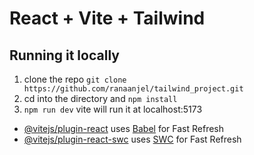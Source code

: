 # React + Vite + Tailwind

## Running it locally
  1. clone the repo  `git clone https://github.com/ranaanjel/tailwind_project.git`
  2. cd into the directory and `npm install` 
  3. `npm run dev` vite will run it at localhost:5173


- [@vitejs/plugin-react](https://github.com/vitejs/vite-plugin-react/blob/main/packages/plugin-react/README.md) uses [Babel](https://babeljs.io/) for Fast Refresh
- [@vitejs/plugin-react-swc](https://github.com/vitejs/vite-plugin-react-swc) uses [SWC](https://swc.rs/) for Fast Refresh
